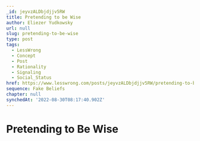 ```yaml
---
_id: jeyvzALDbjdjjv5RW
title: Pretending to be Wise
author: Eliezer Yudkowsky
url: null
slug: pretending-to-be-wise
type: post
tags:
  - LessWrong
  - Concept
  - Post
  - Rationality
  - Signaling
  - Social_Status
href: https://www.lesswrong.com/posts/jeyvzALDbjdjjv5RW/pretending-to-be-wise
sequence: Fake Beliefs
chapter: null
synchedAt: '2022-08-30T08:17:40.902Z'
---
```


# Pretending to Be Wise
